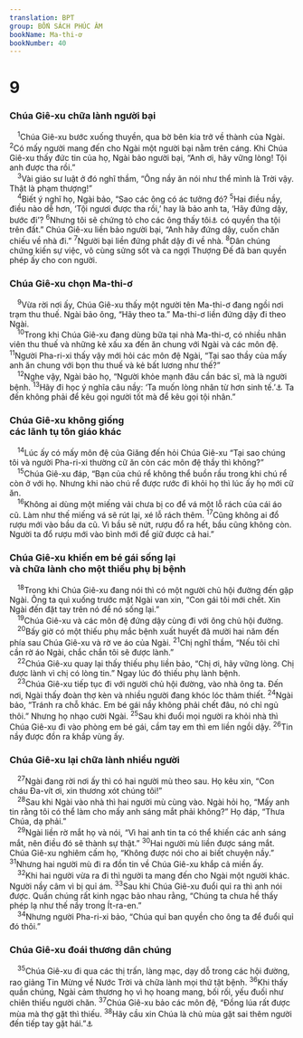 ```yaml
---
translation: BPT
group: BỐN SÁCH PHÚC ÂM
bookName: Ma-thi-ơ 
bookNumber: 40
---
```


<div class="title"><h1>9</h1><h3>Chúa Giê-xu chữa lành người bại</h3></div>
<span class="verse mat_9_1"> <sup>1</sup>Chúa Giê-xu bước xuống thuyền, qua bờ bên kia trở về thành của Ngài.</span>
<span class="verse mat_9_2"><sup>2</sup>Có mấy người mang đến cho Ngài một người bại nằm trên cáng. Khi Chúa Giê-xu thấy đức tin của họ, Ngài bảo người bại, “Anh ơi, hãy vững lòng! Tội anh được tha rồi.”<br/></span>
<span class="verse mat_9_3"> <sup>3</sup>Vài giáo sư luật ở đó nghĩ thầm, “Ông nầy ăn nói như thể mình là Trời vậy. Thật là phạm thượng!”<br/></span>
<span class="verse mat_9_4"> <sup>4</sup>Biết ý nghĩ họ, Ngài bảo, “Sao các ông có ác tưởng đó?</span>
<span class="verse mat_9_5"><sup>5</sup>Hai điều nầy, điều nào dễ hơn, ‘Tội ngươi được tha rồi,’ hay là bảo anh ta, ‘Hãy đứng dậy, bước đi’?</span>
<span class="verse mat_9_6"><sup>6</sup>Nhưng tôi sẽ chứng tỏ cho các ông thấy tôi<a data-toggle="tooltip" data-placement="bottom" title="Hay “Con Người.”">⚓</a> có quyền tha tội trên đất.” Chúa Giê-xu liền bảo người bại, “Anh hãy đứng dậy, cuốn chăn chiếu về nhà đi.”</span>
<span class="verse mat_9_7"><sup>7</sup>Người bại liền đứng phắt dậy đi về nhà.</span>
<span class="verse mat_9_8"><sup>8</sup>Dân chúng chứng kiến sự việc, vô cùng sửng sốt và ca ngợi Thượng Đế đã ban quyền phép ấy cho con người.<br/></span>
<div class="title"><h3>Chúa Giê-xu chọn Ma-thi-ơ</h3></div>
<span class="verse mat_9_9"> <sup>9</sup>Vừa rời nơi ấy, Chúa Giê-xu thấy một người tên Ma-thi-ơ đang ngồi nơi trạm thu thuế. Ngài bảo ông, “Hãy theo ta.” Ma-thi-ơ liền đứng dậy đi theo Ngài.<br/></span>
<span class="verse mat_9_10"> <sup>10</sup>Trong khi Chúa Giê-xu đang dùng bữa tại nhà Ma-thi-ơ, có nhiều nhân viên thu thuế và những kẻ xấu xa đến ăn chung với Ngài và các môn đệ.</span>
<span class="verse mat_9_11"><sup>11</sup>Người Pha-ri-xi thấy vậy mới hỏi các môn đệ Ngài, “Tại sao thầy của mấy anh ăn chung với bọn thu thuế và kẻ bất lương như thế?”<br/></span>
<span class="verse mat_9_12"> <sup>12</sup>Nghe vậy, Ngài bảo họ, “Người khỏe mạnh đâu cần bác sĩ, mà là người bệnh.</span>
<span class="verse mat_9_13"><sup>13</sup>Hãy đi học ý nghĩa câu nầy: ‘Ta muốn lòng nhân từ hơn sinh tế.’<a data-toggle="tooltip" data-placement="bottom" title="Ô-sê 6:6.">⚓</a> Ta đến không phải để kêu gọi người tốt mà để kêu gọi tội nhân.”<br/></span>
<div class="title"><h3>Chúa Giê-xu không giống<br/>các lãnh tụ tôn giáo khác</h3></div>
<span class="verse mat_9_14"> <sup>14</sup>Lúc ấy có mấy môn đệ của Giăng đến hỏi Chúa Giê-xu “Tại sao chúng tôi và người Pha-ri-xi thường cữ ăn còn các môn đệ thầy thì không?”<br/></span>
<span class="verse mat_9_15"> <sup>15</sup>Chúa Giê-xu đáp, “Bạn của chú rể không thể buồn rầu trong khi chú rể còn ở với họ. Nhưng khi nào chú rể được rước đi khỏi họ thì lúc ấy họ mới cữ ăn.<br/></span>
<span class="verse mat_9_16"> <sup>16</sup>Không ai dùng một miếng vải chưa bị co để vá một lỗ rách của cái áo cũ. Làm như thế miếng vá sẽ rút lại, xé lỗ rách thêm.</span>
<span class="verse mat_9_17"><sup>17</sup>Cũng không ai đổ rượu mới vào bầu da cũ. Vì bầu sẽ nứt, rượu đổ ra hết, bầu cũng không còn. Người ta đổ rượu mới vào bình mới để giữ được cả hai.”<br/></span>
<div class="title"><h3>Chúa Giê-xu khiến em bé gái sống lại<br/>và chữa lành cho một thiếu phụ bị bệnh</h3></div>
<span class="verse mat_9_18"> <sup>18</sup>Trong khi Chúa Giê-xu đang nói thì có một người chủ hội đường đến gặp Ngài. Ông ta quì xuống trước mặt Ngài van xin, “Con gái tôi mới chết. Xin Ngài đến đặt tay trên nó để nó sống lại.”<br/></span>
<span class="verse mat_9_19"> <sup>19</sup>Chúa Giê-xu và các môn đệ đứng dậy cùng đi với ông chủ hội đường.<br/></span>
<span class="verse mat_9_20"> <sup>20</sup>Bấy giờ có một thiếu phụ mắc bệnh xuất huyết đã mười hai năm đến phía sau Chúa Giê-xu và rờ ve áo của Ngài.</span>
<span class="verse mat_9_21"><sup>21</sup>Chị nghĩ thầm, “Nếu tôi chỉ cần rờ áo Ngài, chắc chắn tôi sẽ được lành.”<br/></span>
<span class="verse mat_9_22"> <sup>22</sup>Chúa Giê-xu quay lại thấy thiếu phụ liền bảo, “Chị ơi, hãy vững lòng. Chị được lành vì chị có lòng tin.” Ngay lúc đó thiếu phụ lành bệnh.<br/></span>
<span class="verse mat_9_23"> <sup>23</sup>Chúa Giê-xu tiếp tục đi với người chủ hội đường, vào nhà ông ta. Đến nơi, Ngài thấy đoàn thợ kèn và nhiều người đang khóc lóc thảm thiết.</span>
<span class="verse mat_9_24"><sup>24</sup>Ngài bảo, “Tránh ra chỗ khác. Em bé gái nầy không phải chết đâu, nó chỉ ngủ thôi.” Nhưng họ nhạo cười Ngài.</span>
<span class="verse mat_9_25"><sup>25</sup>Sau khi đuổi mọi người ra khỏi nhà thì Chúa Giê-xu đi vào phòng em bé gái, cầm tay em thì em liền ngồi dậy.</span>
<span class="verse mat_9_26"><sup>26</sup>Tin nầy được đồn ra khắp vùng ấy.<br/></span>
<div class="title"><h3>Chúa Giê-xu lại chữa lành nhiều người</h3></div>
<span class="verse mat_9_27"> <sup>27</sup>Ngài đang rời nơi ấy thì có hai người mù theo sau. Họ kêu xin, “Con cháu Đa-vít ơi, xin thương xót chúng tôi!”<br/></span>
<span class="verse mat_9_28"> <sup>28</sup>Sau khi Ngài vào nhà thì hai người mù cùng vào. Ngài hỏi họ, “Mấy anh tin rằng tôi có thể làm cho mấy anh sáng mắt phải không?” Họ đáp, “Thưa Chúa, dạ phải.”<br/></span>
<span class="verse mat_9_29"> <sup>29</sup>Ngài liền rờ mắt họ và nói, “Vì hai anh tin ta có thể khiến các anh sáng mắt, nên điều đó sẽ thành sự thật.”</span>
<span class="verse mat_9_30"><sup>30</sup>Hai người mù liền được sáng mắt. Chúa Giê-xu nghiêm cấm họ, “Không được nói cho ai biết chuyện nầy.”</span>
<span class="verse mat_9_31"><sup>31</sup>Nhưng hai người mù đi ra đồn tin về Chúa Giê-xu khắp cả miền ấy.<br/></span>
<span class="verse mat_9_32"> <sup>32</sup>Khi hai người vừa ra đi thì người ta mang đến cho Ngài một người khác. Người nầy câm vì bị quỉ ám.</span>
<span class="verse mat_9_33"><sup>33</sup>Sau khi Chúa Giê-xu đuổi quỉ ra thì anh nói được. Quần chúng rất kinh ngạc bảo nhau rằng, “Chúng ta chưa hề thấy phép lạ như thế nầy trong Ít-ra-en.”<br/></span>
<span class="verse mat_9_34"> <sup>34</sup>Nhưng người Pha-ri-xi bảo, “Chúa quỉ ban quyền cho ông ta để đuổi quỉ đó thôi.”<br/></span>
<div class="title"><h3>Chúa Giê-xu đoái thương dân chúng</h3></div>
<span class="verse mat_9_35"> <sup>35</sup>Chúa Giê-xu đi qua các thị trấn, làng mạc, dạy dỗ trong các hội đường, rao giảng Tin Mừng về Nước Trời và chữa lành mọi thứ tật bệnh.</span>
<span class="verse mat_9_36"><sup>36</sup>Khi thấy quần chúng, Ngài cảm thương họ vì họ hoang mang, bối rối, yếu đuối như chiên thiếu người chăn.</span>
<span class="verse mat_9_37"><sup>37</sup>Chúa Giê-xu bảo các môn đệ, “Đồng lúa rất được mùa mà thợ gặt thì thiếu.</span>
<span class="verse mat_9_38"><sup>38</sup>Hãy cầu xin Chúa là chủ mùa gặt sai thêm người đến tiếp tay gặt hái.”<a data-toggle="tooltip" data-placement="bottom" title="Như nông gia sai người làm công vào ruộng gặt lúa, Chúa Giê-xu sai các môn đệ đưa dắt người ta về với Thượng Đế.">⚓</a><br/></span>
